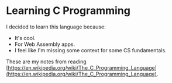 # Learning C Programming

I decided to learn this language because: 
* It's cool.
* For Web Assembly apps.
* I feel like I'm missing some context for some CS fundamentals.

These are my notes from reading [https://en.wikipedia.org/wiki/The_C_Programming_Language](https://en.wikipedia.org/wiki/The_C_Programming_Language).